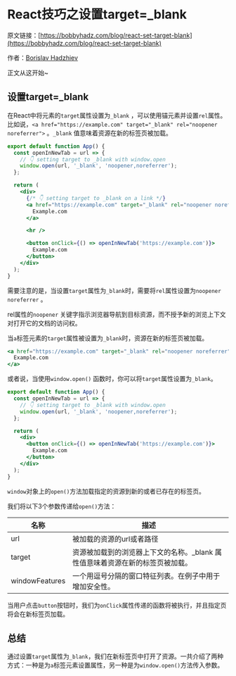 # React技巧之设置target=_blank

原文链接：[https://bobbyhadz.com/blog/react-set-target-blank](https://bobbyhadz.com/blog/react-set-target-blank)

作者：[Borislav Hadzhiev](https://bobbyhadz.com/about)

正文从这开始~

## 设置target=_blank

在React中将元素的`target`属性设置为`_blank` ，可以使用锚元素并设置`rel`属性。比如说，`<a href="https://example.com" target="_blank" rel="noopener noreferrer">` 。`_blank` 值意味着资源在新的标签页被加载。

```jsx
export default function App() {
  const openInNewTab = url => {
    // 👇️ setting target to _blank with window.open
    window.open(url, '_blank', 'noopener,noreferrer');
  };

  return (
    <div>
      {/* 👇️ setting target to _blank on a link */}
      <a href="https://example.com" target="_blank" rel="noopener noreferrer">
        Example.com
      </a>

      <hr />

      <button onClick={() => openInNewTab('https://example.com')}>
        Example.com
      </button>
    </div>
  );
}
```

需要注意的是，当设置`target`属性为`_blank`时，需要将`rel`属性设置为`noopener noreferrer` 。

rel属性的`noopener` 关键字指示浏览器导航到目标资源，而不授予新的浏览上下文对打开它的文档的访问权。

当`a`标签元素的`target`属性被设置为`_blank`时，资源在新的标签页被加载。

```jsx
<a href="https://example.com" target="_blank" rel="noopener noreferrer">
  Example.com
</a>
```

或者说，当使用`window.open()` 函数时，你可以将`target`属性设置为`_blank`。

```jsx
export default function App() {
  const openInNewTab = url => {
    // 👇️ setting target to _blank with window.open
    window.open(url, '_blank', 'noopener,noreferrer');
  };

  return (
    <div>
      <button onClick={() => openInNewTab('https://example.com')}>
        Example.com
      </button>
    </div>
  );
}
```

`window`对象上的`open()`方法加载指定的资源到新的或者已存在的标签页。

我们将以下3个参数传递给`open()`方法：

| 名称 | 描述 |
| --- | --- |
| url | 被加载的资源的url或者路径 |
| target | 资源被加载到的浏览器上下文的名称。_blank 属性值意味着资源在新的标签页被加载。 |
| windowFeatures | 一个用逗号分隔的窗口特征列表。在例子中用于增加安全性。 |

当用户点击`button`按钮时，我们为`onClick`属性传递的函数将被执行，并且指定页将会在新标签页加载。

## 总结

通过设置`target`属性为`_blank`，我们在新标签页中打开了资源。一共介绍了两种方式：一种是为`a`标签元素设置属性，另一种是为`window.open()`方法传入参数。
